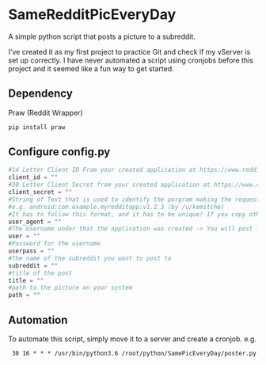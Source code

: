# SameRedditPicEveryDay
A simple python script that posts a picture to a subreddit.

I've created it as my first project to practice Git and check if my vServer is set up correctly. I have never automated a script using cronjobs before this project and it seemed like a fun way to get started. 

## Dependency

Praw (Reddit Wrapper) 

```bash
pip install praw
```
## Configure config.py

```python
#14 Letter Client ID From your created application at https://www.reddit.com/prefs/apps
client_id = ""
#30 Letter Client Secret from your created application at https://www.reddit.com/prefs/apps
client_secret = ""
#String of Text that is used to identify the porgram making the requests
#e.g. android:com.example.myredditapp:v1.2.3 (by /u/kemitche)
#It has to follow this format, and it has to be unique! If you copy other user agents, you will get banned!
user_agent = ""
#The Username under that the application was created -> You will post from this account!
user = ""
#Password for the username
userpass = ""
#The name of the subreddit you want to post to
subreddit = ""
#title of the post
title = ""
#path to the picture on your system
path = ""
```

## Automation
To automate this script, simply move it to a server and create a cronjob. 
e.g.
```cron
 30 16 * * * /usr/bin/python3.6 /root/python/SamePicEveryDay/poster.py
```
